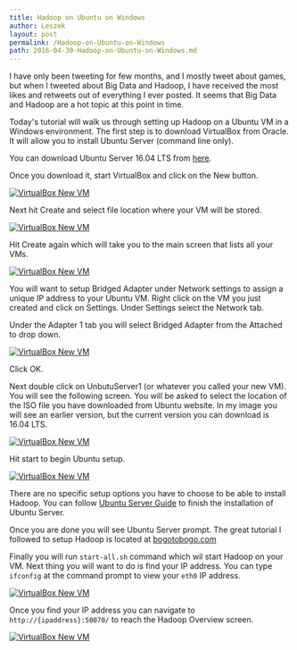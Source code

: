 ```yaml
---
title: Hadoop on Ubuntu on Windows
author: Leszek
layout: post
permalink: /Hadoop-on-Ubuntu-on-Windows
path: 2016-04-30-Hadoop-on-Ubuntu-on-Windows.md
---
```


I have only been tweeting for few months, and I mostly tweet about games, but when I tweeted about Big Data and Hadoop, I have received the most likes and retweets out of everything I ever posted.  It seems that Big Data and Hadoop are a hot topic at this point in time.

Today's tutorial will walk us through setting up Hadoop on a Ubuntu VM in a Windows environment.  The first step is to download VirtualBox from Oracle.  It will allow you to install Ubuntu Server (command line only).

You can download Ubuntu Server 16.04 LTS from [here](http://www.ubuntu.com/download/server).

Once you download it, start VirtualBox and click on the New button.

[![VirtualBox New VM](/assets/images/20160422/1.JPG)](/assets/images/20160422/1.JPG)

Next hit Create and select file location where your VM will be stored.

[![VirtualBox New VM](/assets/images/20160422/2.JPG)](/assets/images/20160422/2.JPG)

Hit Create again which will take you to the main screen that lists all your VMs.

[![VirtualBox New VM](/assets/images/20160422/3.JPG)](/assets/images/20160422/3.JPG)

You will want to setup Bridged Adapter under Network settings to assign a unique IP address to your Ubuntu VM.  Right click on the VM you just created and click on Settings.  Under Settings select the Network tab.

Under the Adapter 1 tab you will select Bridged Adapter from the Attached to drop down.

[![VirtualBox New VM](/assets/images/20160422/6.JPG)](/assets/images/20160422/6.JPG)

Click OK.

Next double click on UnbutuServer1 (or whatever you called your new VM).  You will see the following screen.  You will be asked to select the location of the ISO file you have downloaded from Ubuntu website.  In my image you will see an earlier version, but the current version you can download is 16.04 LTS.

[![VirtualBox New VM](/assets/images/20160422/4.JPG)](/assets/images/20160422/4.JPG)

Hit start to begin Ubuntu setup.

[![VirtualBox New VM](/assets/images/20160422/5.JPG)](/assets/images/20160422/5.JPG)

There are no specific setup options you have to choose to be able to install Hadoop.  You can follow [Ubuntu Server Guide](http://ubuntuserverguide.com/2014/04/how-to-install-ubuntu-server-14-04-trusty-tahr.html) to finish the installation of Ubuntu Server.

Once you are done you will see Ubuntu Server prompt.  The great tutorial I followed to setup Hadoop is located at [bogotobogo.com](http://www.bogotobogo.com/Hadoop/BigData_hadoop_Install_on_ubuntu_single_node_cluster.php)

Finally you will run `start-all.sh` command which wil start Hadoop on your VM.  Next thing you will want to do is find your IP address.  You can type `ifconfig` at the command prompt to view your `eth0` IP address.

[![VirtualBox New VM](/assets/images/20160422/7.JPG)](/assets/images/20160422/7.JPG)

Once you find your IP address you can navigate to `http://{ipaddress}:50070/` to reach the Hadoop Overview screen.

[![VirtualBox New VM](/assets/images/20160422/8.JPG)](/assets/images/20160422/8.JPG)

